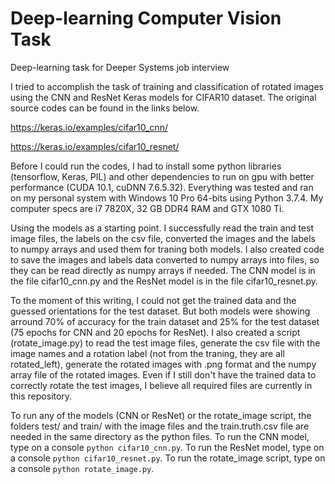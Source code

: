 # Deep-learning Computer Vision Task
Deep-learning task for Deeper Systems job interview


I tried to accomplish the task of training and classification of rotated images using the CNN and ResNet Keras models for CIFAR10 dataset. The original source codes can be found in the links below.

https://keras.io/examples/cifar10_cnn/

https://keras.io/examples/cifar10_resnet/

Before I could run the codes, I had to install some python libraries (tensorflow, Keras, PIL) and other dependencies to run on gpu with better performance (CUDA 10.1, cuDNN 7.6.5.32). Everything was tested and ran on my personal system with Windows 10 Pro 64-bits using Python 3.7.4. My computer specs are i7 7820X, 32 GB DDR4 RAM and GTX 1080 Ti.

Using the models as a starting point. I successfully read the train and test image files, the labels on the csv file, converted the images and the labels to numpy arrays and used them for traning both models. I also created code to save the images and labels data converted to numpy arrays into files, so they can be read directly as numpy arrays if needed. The CNN model is in the file cifar10_cnn.py and the ResNet model is in the file cifar10_resnet.py.

To the moment of this writing, I could not get the trained data and the guessed orientations for the test dataset. But both models were showing arround 70% of accuracy for the train dataset and 25% for the test dataset (75 epochs for CNN and 20 epochs for ResNet). I also created a script (rotate_image.py) to read the test image files, generate the csv file with the image names and a rotation label (not from the traning, they are all rotated_left), generate the rotated images with .png format and the numpy array file of the rotated images. Even if I still don't have the trained data to correctly rotate the test images, I believe all required files are currently in this repository.


To run any of the models (CNN or ResNet) or the rotate_image script, the folders test/ and train/ with the image files and the train.truth.csv file are needed in the same directory as the python files. To run the CNN model, type on a console `python cifar10_cnn.py`. To run the ResNet model, type on a console `python cifar10_resnet.py`. To run the rotate_image script, type on a console `python rotate_image.py`.

